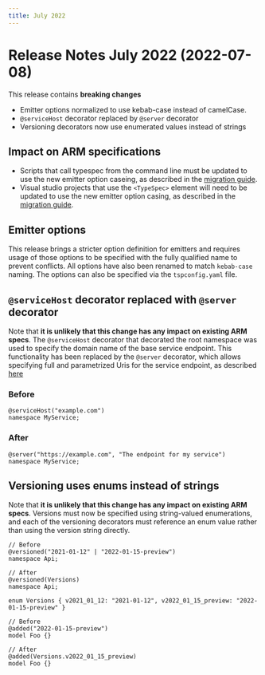 ```yaml
---
title: July 2022
---
```


# Release Notes July 2022 (2022-07-08)

This release contains **breaking changes**

- Emitter options normalized to use kebab-case instead of camelCase.
- `@serviceHost` decorator replaced by `@server` decorator
- Versioning decorators now use enumerated values instead of strings

## Impact on ARM specifications

- Scripts that call typespec from the command line must be updated to use the new emitter option caseing, as described in the [migration guide](#migrating-command-line-scripts).
- Visual studio projects that use the `<TypeSpec>` element will need to be updated to use the new emitter option casing, as described in the [migration guide](#migrating-projects).

## Emitter options

This release brings a stricter option definition for emitters and requires usage of those options to be specified with the fully qualified name to prevent conflicts.
All options have also been renamed to match `kebab-case` naming.
The options can also be specified via the `tspconfig.yaml` file.

## `@serviceHost` decorator replaced with `@server` decorator

Note that **it is unlikely that this change has any impact on existing ARM specs**. The `@serviceHost` decorator that decorated the root namespace was used to specify the domain name of the base service endpoint. This functionality has been replaced by the `@server` decorator, which allows specifying full and parametrized Uris for the service endpoint, as described [here](https://github.com/microsoft/typespec/tree/main/docs/tutorial.md#service-definition-and-metadata)

### Before

```tsp
@serviceHost("example.com")
namespace MyService;
```

### After

```tsp
@server("https://example.com", "The endpoint for my service")
namespace MyService;
```

## Versioning uses enums instead of strings

Note that **it is unlikely that this change has any impact on existing ARM specs**. Versions must now be specified using string-valued enumerations, and each of the versioning decorators must reference an enum value rather than using the version string directly.

```tsp
// Before
@versioned("2021-01-12" | "2022-01-15-preview")
namespace Api;

// After
@versioned(Versions)
namespace Api;

enum Versions { v2021_01_12: "2021-01-12", v2022_01_15_preview: "2022-01-15-preview" }
```

```tsp
// Before
@added("2022-01-15-preview")
model Foo {}

// After
@added(Versions.v2022_01_15_preview)
model Foo {}
```
